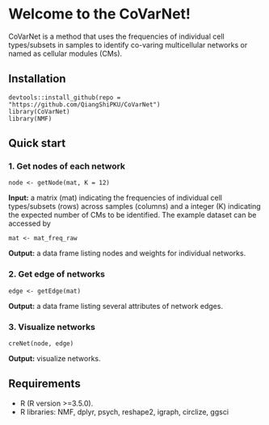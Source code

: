 # **Welcome to the CoVarNet!**
CoVarNet is a method that uses the frequencies of individual cell types/subsets in samples to identify co-varing multicellular networks or named as cellular modules (CMs).

## Installation 
```
devtools::install_github(repo = "https://github.com/QiangShiPKU/CoVarNet")
library(CoVarNet)
library(NMF)
```

## **Quick start**
### 1. Get nodes of each network
```
node <- getNode(mat, K = 12)
```
**Input:** a matrix (mat) indicating the frequencies of individual cell types/subsets (rows) across samples (columns) and a integer (K) indicating the expected number of CMs to be identified. The example dataset can be accessed by
```
mat <- mat_freq_raw
```
**Output:** a data frame listing nodes and weights for individual networks.

### 2. Get edge of networks
```
edge <- getEdge(mat)
```
**Output:** a data frame listing several attributes of network edges.

### 3. Visualize networks
```
creNet(node, edge)
```
**Output:** visualize networks.

## **Requirements**
* R (R version >=3.5.0).
* R libraries: NMF, dplyr, psych, reshape2, igraph, circlize, ggsci
